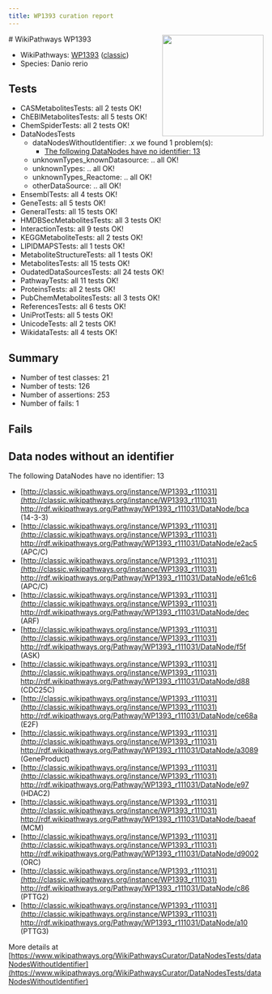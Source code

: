 ```yaml
---
title: WP1393 curation report
---
```


<img style="float: right; width: 200px" src="https://upload.wikimedia.org/wikipedia/commons/thumb/8/83/Wplogo_with_text_500.png/640px-Wplogo_with_text_500.png" />
# WikiPathways WP1393

* WikiPathways: [WP1393](https://wikipathways.org/pathways/WP1393) ([classic](https://classic.wikipathways.org/instance/WP1393))
* Species: Danio rerio
## Tests
* CASMetabolitesTests: all 2 tests OK!
* ChEBIMetabolitesTests: all 5 tests OK!
* ChemSpiderTests: all 2 tests OK!
* DataNodesTests
    * dataNodesWithoutIdentifier: .x we found 1 problem(s):
        * [The following DataNodes have no identifier: 13](#8792c493)
    * unknownTypes_knownDatasource: .. all OK!
    * unknownTypes: .. all OK!
    * unknownTypes_Reactome: .. all OK!
    * otherDataSource: .. all OK!
* EnsemblTests: all 4 tests OK!
* GeneTests: all 5 tests OK!
* GeneralTests: all 15 tests OK!
* HMDBSecMetabolitesTests: all 3 tests OK!
* InteractionTests: all 9 tests OK!
* KEGGMetaboliteTests: all 2 tests OK!
* LIPIDMAPSTests: all 1 tests OK!
* MetaboliteStructureTests: all 1 tests OK!
* MetabolitesTests: all 15 tests OK!
* OudatedDataSourcesTests: all 24 tests OK!
* PathwayTests: all 11 tests OK!
* ProteinsTests: all 2 tests OK!
* PubChemMetabolitesTests: all 3 tests OK!
* ReferencesTests: all 6 tests OK!
* UniProtTests: all 5 tests OK!
* UnicodeTests: all 2 tests OK!
* WikidataTests: all 4 tests OK!


## Summary

* Number of test classes: 21
* Number of tests: 126
* Number of assertions: 253
* Number of fails: 1

## Fails

<a name="8792c493" />

## Data nodes without an identifier

The following DataNodes have no identifier: 13

* [http://classic.wikipathways.org/instance/WP1393_r111031](http://classic.wikipathways.org/instance/WP1393_r111031) http://rdf.wikipathways.org/Pathway/WP1393_r111031/DataNode/bca (14-3-3)
* [http://classic.wikipathways.org/instance/WP1393_r111031](http://classic.wikipathways.org/instance/WP1393_r111031) http://rdf.wikipathways.org/Pathway/WP1393_r111031/DataNode/e2ac5 (APC/C)
* [http://classic.wikipathways.org/instance/WP1393_r111031](http://classic.wikipathways.org/instance/WP1393_r111031) http://rdf.wikipathways.org/Pathway/WP1393_r111031/DataNode/e61c6 (APC/C)
* [http://classic.wikipathways.org/instance/WP1393_r111031](http://classic.wikipathways.org/instance/WP1393_r111031) http://rdf.wikipathways.org/Pathway/WP1393_r111031/DataNode/dec (ARF)
* [http://classic.wikipathways.org/instance/WP1393_r111031](http://classic.wikipathways.org/instance/WP1393_r111031) http://rdf.wikipathways.org/Pathway/WP1393_r111031/DataNode/f5f (ASK)
* [http://classic.wikipathways.org/instance/WP1393_r111031](http://classic.wikipathways.org/instance/WP1393_r111031) http://rdf.wikipathways.org/Pathway/WP1393_r111031/DataNode/d88 (CDC25C)
* [http://classic.wikipathways.org/instance/WP1393_r111031](http://classic.wikipathways.org/instance/WP1393_r111031) http://rdf.wikipathways.org/Pathway/WP1393_r111031/DataNode/ce68a (E2F)
* [http://classic.wikipathways.org/instance/WP1393_r111031](http://classic.wikipathways.org/instance/WP1393_r111031) http://rdf.wikipathways.org/Pathway/WP1393_r111031/DataNode/a3089 (GeneProduct)
* [http://classic.wikipathways.org/instance/WP1393_r111031](http://classic.wikipathways.org/instance/WP1393_r111031) http://rdf.wikipathways.org/Pathway/WP1393_r111031/DataNode/e97 (HDAC2)
* [http://classic.wikipathways.org/instance/WP1393_r111031](http://classic.wikipathways.org/instance/WP1393_r111031) http://rdf.wikipathways.org/Pathway/WP1393_r111031/DataNode/baeaf (MCM)
* [http://classic.wikipathways.org/instance/WP1393_r111031](http://classic.wikipathways.org/instance/WP1393_r111031) http://rdf.wikipathways.org/Pathway/WP1393_r111031/DataNode/d9002 (ORC)
* [http://classic.wikipathways.org/instance/WP1393_r111031](http://classic.wikipathways.org/instance/WP1393_r111031) http://rdf.wikipathways.org/Pathway/WP1393_r111031/DataNode/c86 (PTTG2)
* [http://classic.wikipathways.org/instance/WP1393_r111031](http://classic.wikipathways.org/instance/WP1393_r111031) http://rdf.wikipathways.org/Pathway/WP1393_r111031/DataNode/a10 (PTTG3)


More details at [https://www.wikipathways.org/WikiPathwaysCurator/DataNodesTests/dataNodesWithoutIdentifier](https://www.wikipathways.org/WikiPathwaysCurator/DataNodesTests/dataNodesWithoutIdentifier)

